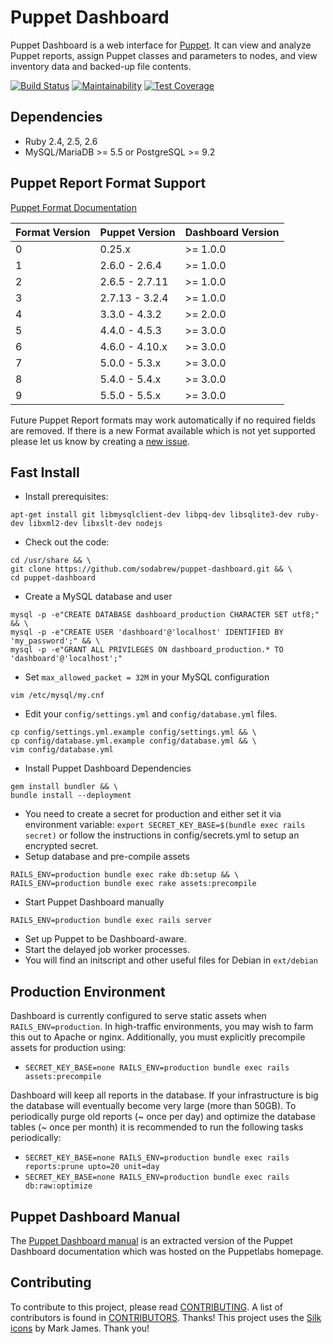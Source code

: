 Puppet Dashboard
================

Puppet Dashboard is a web interface for [Puppet](http://www.puppetlabs.com/).
It can view and analyze Puppet reports, assign Puppet classes and parameters to
nodes, and view inventory data and backed-up file contents.

[![Build Status](https://travis-ci.org/sodabrew/puppet-dashboard.svg?branch=master)](https://travis-ci.org/sodabrew/puppet-dashboard)
[![Maintainability](https://api.codeclimate.com/v1/badges/375ff4ee551f467dd62a/maintainability)](https://codeclimate.com/github/sodabrew/puppet-dashboard/maintainability)
[![Test Coverage](https://api.codeclimate.com/v1/badges/375ff4ee551f467dd62a/test_coverage)](https://codeclimate.com/github/sodabrew/puppet-dashboard/test_coverage)

Dependencies
------------

* Ruby 2.4, 2.5, 2.6
* MySQL/MariaDB >= 5.5 or PostgreSQL >= 9.2

Puppet Report Format Support
----------------------------

[Puppet Format Documentation](https://github.com/puppetlabs/puppet-docs/tree/master/source/_includes/reportformat)

| Format Version  | Puppet Version | Dashboard Version |
|-----------------|----------------|-------------------|
| 0               | 0.25.x         | >= 1.0.0          |
| 1               | 2.6.0 - 2.6.4  | >= 1.0.0          |
| 2               | 2.6.5 - 2.7.11 | >= 1.0.0          |
| 3               | 2.7.13 - 3.2.4 | >= 1.0.0          |
| 4               | 3.3.0 - 4.3.2  | >= 2.0.0          |
| 5               | 4.4.0 - 4.5.3  | >= 3.0.0          |
| 6               | 4.6.0 - 4.10.x | >= 3.0.0          |
| 7               | 5.0.0 - 5.3.x  | >= 3.0.0          |
| 8               | 5.4.0 - 5.4.x  | >= 3.0.0          |
| 9               | 5.5.0 - 5.5.x  | >= 3.0.0          |

Future Puppet Report formats may work automatically if no required fields are removed.
If there is a new Format available which is not yet supported please let us know by creating
a [new issue](https://github.com/sodabrew/puppet-dashboard/issues/new).

Fast Install
------------

* Install prerequisites:
````
apt-get install git libmysqlclient-dev libpq-dev libsqlite3-dev ruby-dev libxml2-dev libxslt-dev nodejs
````
* Check out the code:
````
cd /usr/share && \
git clone https://github.com/sodabrew/puppet-dashboard.git && \
cd puppet-dashboard
````
* Create a MySQL database and user
````
mysql -p -e"CREATE DATABASE dashboard_production CHARACTER SET utf8;" && \
mysql -p -e"CREATE USER 'dashboard'@'localhost' IDENTIFIED BY 'my_password';" && \
mysql -p -e"GRANT ALL PRIVILEGES ON dashboard_production.* TO 'dashboard'@'localhost';"
````
* Set `max_allowed_packet = 32M` in your MySQL configuration
````
vim /etc/mysql/my.cnf
````
* Edit your `config/settings.yml` and `config/database.yml` files.
````
cp config/settings.yml.example config/settings.yml && \
cp config/database.yml.example config/database.yml && \
vim config/database.yml
````
* Install Puppet Dashboard Dependencies
````
gem install bundler && \
bundle install --deployment
````
* You need to create a secret for production and either set it via environment variable:
  `export SECRET_KEY_BASE=$(bundle exec rails secret)`
  or follow the instructions in config/secrets.yml to setup an encrypted secret.
* Setup database and pre-compile assets
````
RAILS_ENV=production bundle exec rake db:setup && \
RAILS_ENV=production bundle exec rake assets:precompile
````
* Start Puppet Dashboard manually
````
RAILS_ENV=production bundle exec rails server
````
* Set up Puppet to be Dashboard-aware.
* Start the delayed job worker processes.
* You will find an initscript and other useful files for Debian in `ext/debian`

Production Environment
----------------------

Dashboard is currently configured to serve static assets when `RAILS_ENV=production`. In high-traffic
environments, you may wish to farm this out to Apache or nginx.  Additionally, you must explicitly
precompile assets for production using:

 * `SECRET_KEY_BASE=none RAILS_ENV=production bundle exec rails assets:precompile`

Dashboard will keep all reports in the database. If your infrastructure is big the database will
eventually become very large (more than 50GB). To periodically purge old reports (~ once per day)
and optimize the database tables (~ once per month) it is recommended to run the following tasks
periodically:

 * `SECRET_KEY_BASE=none RAILS_ENV=production bundle exec rails reports:prune upto=20 unit=day`
 * `SECRET_KEY_BASE=none RAILS_ENV=production bundle exec rails db:raw:optimize`

Puppet Dashboard Manual
-----------------------

The [Puppet Dashboard manual](./docs/manual/index.markdown) is an extracted version of the Puppet
Dashboard documentation which was hosted on the Puppetlabs homepage.

Contributing
------------

To contribute to this project, please read [CONTRIBUTING](CONTRIBUTING.md).
A list of contributors is found in [CONTRIBUTORS](CONTRIBUTORS.md). Thanks!
This project uses the [Silk icons](http://www.famfamfam.com/lab/icons/silk/) by Mark James.  Thank you!
